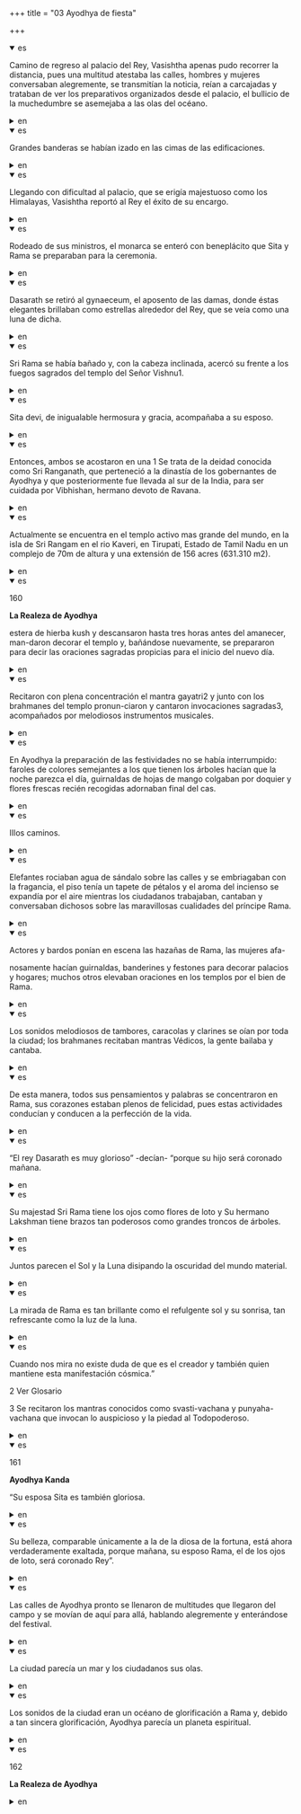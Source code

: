 +++
title = "03 Ayodhya de fiesta"

+++
<details open><summary>es</summary>

Camino de regreso al palacio del Rey, Vasishtha apenas pudo recorrer la distancia, pues una multitud atestaba las calles, hombres y mujeres conversaban alegremente, se transmitían la noticia, reían a carcajadas y trataban de ver los preparativos organizados desde el palacio, el bullicio de la muchedumbre se asemejaba a las olas del océano.
</details>

<details><summary>en</summary>

On the way back to the king's palace, Vasishtha could barely travel the distance, because a crowd crowd The crowd resembled the waves of the ocean.
</details>

<details open><summary>es</summary>

Grandes banderas se habían izado en las cimas de las edificaciones.
</details>

<details><summary>en</summary>

Large flags had raised at the peaks of the buildings.
</details>

<details open><summary>es</summary>

Llegando con dificultad al palacio, que se erigía majestuoso como los Himalayas, Vasishtha reportó al Rey el éxito de su encargo.
</details>

<details><summary>en</summary>

Arriving with difficulty to the palace, which was majestic like the Himalayas, Vasishtha reported to the king the success of his assignment.
</details>

<details open><summary>es</summary>

Rodeado de sus ministros, el monarca se enteró con beneplácito que Sita y Rama se preparaban para la ceremonia.
</details>

<details><summary>en</summary>

Surrounded by his ministers, the monarch learned with approval that Sita and Rama prepared for the ceremony.
</details>

<details open><summary>es</summary>

Dasarath se retiró al gynaeceum, el aposento de las damas, donde éstas elegantes brillaban como estrellas alrededor del Rey, que se veía como una luna de dicha.
</details>

<details><summary>en</summary>

Dasarath retired to Gynaeceum, the lady's room, where these elegant shone like stars around the king, which looked like a moon of bliss.
</details>

<details open><summary>es</summary>

Sri Rama se había bañado y, con la cabeza inclinada, acercó su frente a los fuegos sagrados del templo del Señor Vishnu1.
</details>

<details><summary>en</summary>

Sri Rama had bathed and, with his head inclined, approached his front to the sacred fires of the temple of Mr. Vishnu1.
</details>

<details open><summary>es</summary>

Sita devi, de inigualable hermosura y gracia, acompañaba a su esposo.
</details>

<details><summary>en</summary>

Sita Devi, uniquely beauty and grace, accompanied her husband.
</details>

<details open><summary>es</summary>

Entonces, ambos se acostaron en una 1 Se trata de la deidad conocida como Sri Ranganath, que perteneció a la dinastía de los gobernantes de Ayodhya y que posteriormente fue llevada al sur de la India, para ser cuidada por Vibhishan, hermano devoto de Ravana.
</details>

<details><summary>en</summary>

Then, both went to bed in a 1 is the deity known as Sri Ranganath, which belonged to the dynasty of the rulers of Ayodhya and which was subsequently taken to the south of India, to be taken care of by Vibhishan, a devoto brother of Ravana.
</details>

<details open><summary>es</summary>

Actualmente se encuentra en el templo activo mas grande del mundo, en la isla de Sri Rangam en el rio Kaveri, en Tirupati, Estado de Tamil Nadu en un complejo de 70m de altura y una extensión de 156 acres \(631.310 m2\).
</details>

<details><summary>en</summary>

It is currently in the world's largest active temple, on the island of Sri Rangam in the Kaveri River, in Tipruati, Tamil Nadu state in a 70m high complex and an extension of 156 acres \ (631.310 m2 \).
</details>

<details open><summary>es</summary>

160

**La Realeza de Ayodhya**

estera de hierba kush y descansaron hasta tres horas antes del amanecer, man-daron decorar el templo y, bañándose nuevamente, se prepararon para decir las oraciones sagradas propicias para el inicio del nuevo día.
</details>

<details><summary>en</summary>

160

 ** The royalty of Ayodhya **

 Kush grass steera and rested up to three hours before dawn, they managed to decorate the temple and, bathing again, prepared to say the sacred prayers conducive to the start of the new day.
</details>

<details open><summary>es</summary>

Recitaron con plena concentración el mantra gayatri2 y junto con los brahmanes del templo pronun-ciaron y cantaron invocaciones sagradas3, acompañados por melodiosos instrumentos musicales.
</details>

<details><summary>en</summary>

They recited with full concentration the gayatri2 mantra and together with the brahmins of the temple pronounced and sang sacred invocations3, accompanied by melodious musical instruments.
</details>

<details open><summary>es</summary>

En Ayodhya la preparación de las festividades no se había interrumpido: faroles de colores semejantes a los que tienen los árboles hacían que la noche parezca el día, guirnaldas de hojas de mango colgaban por doquier y flores frescas recién recogidas adornaban final del cas.
</details>

<details><summary>en</summary>

In Ayodhya the preparation of the festivities had not been interrupted: color lanterns similar to those who have the trees made the night the day, garlands of mango leaves hung everywhere and fresh flowers freshly collected adorned the end of the CAS.
</details>

<details open><summary>es</summary>

IIlos caminos.
</details>

<details><summary>en</summary>

Iilos roads.
</details>

<details open><summary>es</summary>

Elefantes rociaban agua de sándalo sobre las calles y se embriagaban con la fragancia, el piso tenía un tapete de pétalos y el aroma del incienso se expandía por el aire mientras los ciudadanos trabajaban, cantaban y conversaban dichosos sobre las maravillosas cualidades del príncipe Rama.
</details>

<details><summary>en</summary>

Elephants sprinkled sandalwood on the streets and drunk with the fragrance, the floor had a petal mat and the aroma of the incense expanded through the air while citizens worked, sang and talked to the wonderful qualities of Prince Rama.
</details>

<details open><summary>es</summary>

Actores y bardos ponían en escena las hazañas de Rama, las mujeres afa-

nosamente hacían guirnaldas, banderines y festones para decorar palacios y hogares; muchos otros elevaban oraciones en los templos por el bien de Rama.
</details>

<details><summary>en</summary>

Actors and bards staging branches of branches, the women

 They nosally made garlands, flags and feasts to decorate palaces and homes; Many others raised prayers in the temples for the good of branch.
</details>

<details open><summary>es</summary>

Los sonidos melodiosos de tambores, caracolas y clarines se oían por toda la ciudad; los brahmanes recitaban mantras Védicos, la gente bailaba y cantaba.
</details>

<details><summary>en</summary>

The melodious sounds of drums, snails and clarines were heard throughout the city; The Brahmins recited Vedic mantras, people danced and sang.
</details>

<details open><summary>es</summary>

De esta manera, todos sus pensamientos y palabras se concentraron en Rama, sus corazones estaban plenos de felicidad, pues estas actividades conducían y conducen a la perfección de la vida.
</details>

<details><summary>en</summary>

In this way, all their thoughts and words concentrated in branch, their hearts were full of happiness, because these activities led and lead to the perfection of life.
</details>

<details open><summary>es</summary>

“El rey Dasarath es muy glorioso” -decían- “porque su hijo será coronado mañana.
</details>

<details><summary>en</summary>

"King Dasasth is very glorious" - they said - "because his son will be crowned tomorrow.
</details>

<details open><summary>es</summary>

Su majestad Sri Rama tiene los ojos como flores de loto y Su hermano Lakshman tiene brazos tan poderosos como grandes troncos de árboles.
</details>

<details><summary>en</summary>

His Majesty Sri Rama has his eyes like Loto flowers and his brother Lakshman has arms as powerful as large tree trunks.
</details>

<details open><summary>es</summary>

Juntos parecen el Sol y la Luna disipando la oscuridad del mundo material.
</details>

<details><summary>en</summary>

Together they look like the sun and the moon dissipating the darkness of the material world.
</details>

<details open><summary>es</summary>

La mirada de Rama es tan brillante como el refulgente sol y su sonrisa, tan refrescante como la luz de la luna.
</details>

<details><summary>en</summary>

Rama's gaze is as bright as the shining Sun and his smile, as refreshing as the moonlight.
</details>

<details open><summary>es</summary>

Cuando nos mira no existe duda de que es el creador y también quien mantiene esta manifestación cósmica.” 

2 Ver Glosario

3 Se recitaron los mantras conocidos como svasti-vachana y punyaha-vachana que invocan lo auspicioso y la piedad al Todopoderoso.
</details>

<details><summary>en</summary>

When he looks at us there is no doubt that he is the creator and also who maintains this cosmic manifestation. ”

 2 See glossary

 3 The mantras known as Svasti-Vachana and Punyaha-Vachana that invoke the auspicious and piety to the Almighty were recited.
</details>

<details open><summary>es</summary>

161

**Ayodhya Kanda**

“Su esposa Sita es también gloriosa.
</details>

<details><summary>en</summary>

161

 ** Ayodhya Kanda **

 “His wife Sita is also glorious.
</details>

<details open><summary>es</summary>

Su belleza, comparable únicamente a la de la diosa de la fortuna, está ahora verdaderamente exaltada, porque mañana, su esposo Rama, el de los ojos de loto, será coronado Rey”.
</details>

<details><summary>en</summary>

Its beauty, comparable only to that of the goddess of fortune, is now truly exalted, because tomorrow, her husband Rama, the Loto eyes, will be crowned King. ”
</details>

<details open><summary>es</summary>

Las calles de Ayodhya pronto se llenaron de multitudes que llegaron del campo y se movían de aquí para allá, hablando alegremente y enterándose del festival.
</details>

<details><summary>en</summary>

The streets of Ayodhya soon filled with crowds that arrived from the countryside and moved from here to there, speaking happily and finding out about the festival.
</details>

<details open><summary>es</summary>

La ciudad parecía un mar y los ciudadanos sus olas.
</details>

<details><summary>en</summary>

The city looked like a sea and citizens its waves.
</details>

<details open><summary>es</summary>

Los sonidos de la ciudad eran un océano de glorificación a Rama y, debido a tan sincera glorificación, Ayodhya parecía un planeta espiritual.
</details>

<details><summary>en</summary>

The sounds of the city were an ocean of glorification to branch and, due to such a sincere glorification, Ayodhya looked like a spiritual planet.
</details>

<details open><summary>es</summary>

162

**La Realeza de Ayodhya**
</details>

<details><summary>en</summary>

162

 ** The royalty of Ayodhya **
</details>
